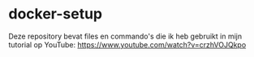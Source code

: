 # docker-setup
Deze repository bevat files en commando's die ik heb gebruikt in mijn tutorial op 
YouTube: https://www.youtube.com/watch?v=crzhVOJQkpo
